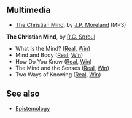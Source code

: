## Multimedia

-   [The Christian Mind](http://www.reclaimingthemind.org/Audio/JPMorelandBootleg.mp3),
    by [J.P. Moreland](J.P._Moreland "J.P. Moreland") (MP3)

**The Christian Mind**, by
[R.C. Sproul](R.C._Sproul "R.C. Sproul")

-   What Is the Mind?
    ([Real](http://broadcast.ligonier.org/playlists/rym20060102.m3u),
    [Win](http://broadcast.ligonier.org/playlists/rym20060102.asx))
-   Mind and Body
    ([Real](http://broadcast.ligonier.org/playlists/rym20060103.m3u),
    [Win](http://broadcast.ligonier.org/playlists/rym20060103.asx))
-   How Do You Know
    ([Real](http://broadcast.ligonier.org/playlists/rym20060104.m3u),
    [Win](http://broadcast.ligonier.org/playlists/rym20060104.asx))
-   The Mind and the Senses
    ([Real](http://broadcast.ligonier.org/playlists/rym20060105.m3u),
    [Win](http://broadcast.ligonier.org/playlists/rym20060105.asx))
-   Two Ways of Knowing
    ([Real](http://broadcast.ligonier.org/playlists/rym20060106.m3u),
    [Win](http://broadcast.ligonier.org/playlists/rym20060106.asx))


## See also

-   [Epistemology](Epistemology "Epistemology")



